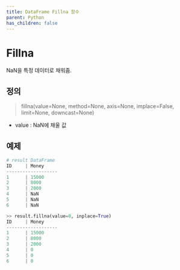 ```yaml
---
title: DataFrame Fillna 함수
parent: Python
has_children: false
---
```

# Fillna

NaN을 특정 데이터로 채워줌.

## 정의
> fillna(value=None, method=None, axis=None, implace=False, limit=None, downcast=None)

- value : NaN에 채울 값

## 예제

```python
# result DataFrame
ID     | Money
-------------------
1      | 15000
2      | 8000
3      | 2000
4      | NaN
5      | NaN
6      | NaN
```

```python
>> result.fillna(value=0, inplace=True)
ID     | Money
-------------------
1      | 15000
2      | 8000
3      | 2000
4      | 0
5      | 0
6      | 0
```
